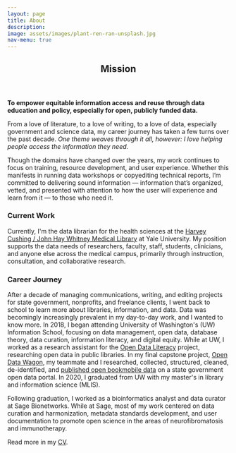 ```yaml
---
layout: page
title: About
description: 
image: assets/images/plant-ren-ran-unsplash.jpg
nav-menu: true
---
```


<!-- Main -->
<div id="main" class="alt">
  
<!-- Header -->
<section id="one">
	<div class="inner">
		<header class="major">
			<h2>Mission</h2>
		</header>	
    
<!-- One -->
<b>To empower equitable information access and reuse through data education and policy, especially for open, publicly funded data.</b>

<p>From a love of literature, to a love of writing, to a love of data, especially government and science data, my career journey has taken a few turns over the past decade. <i>One theme weaves through it all, however: I love helping people access the information they need.</i> 

<p>Though the domains have changed over the years, my work continues to focus on training, resource development, and user experience. Whether this manifests in running data workshops or copyediting technical reports, I’m committed to delivering sound information — information that’s organized, vetted, and presented with attention to how the user will experience and learn from it — to those who need it. 

<!-- More Experience Section -->
<p>
<h3 id="content">Current Work</h3>

Currently, I'm the data librarian for the health sciences at the <a href="https://library.medicine.yale.edu/" target="_blank">Harvey Cushing / John Hay Whitney Medical Library</a> at Yale University. My position supports the data needs of researchers, faculty, staff, students, clinicians, and anyone else across the medical campus, primarily through instruction, consultation, and collaborative research.
		
<p>
<h3 id="content">Career Journey</h3>

After a decade of managing communications, writing, and editing projects for state government, nonprofits, and freelance clients, I went back to school to learn more about libraries, information, and data. Data was becomingly increasingly prevalent in my day-to-day work, and I wanted to know more. In 2018, I began attending University of Washington's (UW) Information School, focusing on data management, open data, database theory, data curation, information literacy, and digital equity. While at UW, I worked as a research assistant for the <a href="http://odl.ischool.uw.edu/" target="_blank">Open Data Literacy</a> project, researching open data in public libraries. In my final capstone project, <a href="https://opendatawagon.github.io/" target="_blank">Open Data Wagon</a>, my teammate and I researched, collected, structured, cleaned, de-identified, and <a href="https://data.wa.gov/Culture-and-Community/North-Central-Regional-Library-WA-Bookmobile-Check/rfra-yhpm" target="_blank">published open bookmobile data</a> on a state government open data portal. In 2020, I graduated from UW with my master's in library and information science (MLIS).

<p>Following graduation, I worked as a bioinformatics analyst and data curator at Sage Bionetworks. While at Sage, most of my work centered on data curation and harmonization, metadata standards development, and user documentation to promote open science in the areas of neurofibromatosis and immunotherapy. 

<p>Read more in my <a href="https://www.kaitlinthrogmorton.com/cv.html">CV</a>.
